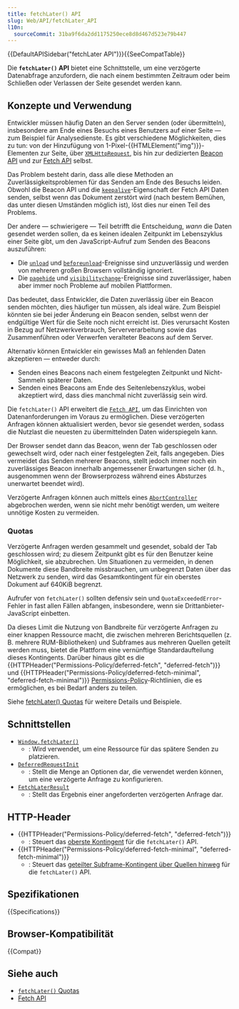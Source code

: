 ```yaml
---
title: fetchLater() API
slug: Web/API/fetchLater_API
l10n:
  sourceCommit: 31ba9f6da2dd1175250ece8d8d467d523e79b447
---
```


{{DefaultAPISidebar("fetchLater API")}}{{SeeCompatTable}}

Die **`fetchLater()` API** bietet eine Schnittstelle, um eine verzögerte Datenabfrage anzufordern, die nach einem bestimmten Zeitraum oder beim Schließen oder Verlassen der Seite gesendet werden kann.

## Konzepte und Verwendung

Entwickler müssen häufig Daten an den Server senden (oder übermitteln), insbesondere am Ende eines Besuchs eines Benutzers auf einer Seite — zum Beispiel für Analysedienste. Es gibt verschiedene Möglichkeiten, dies zu tun: von der Hinzufügung von 1-Pixel-{{HTMLElement("img")}}-Elementen zur Seite, über [`XMLHttpRequest`](/de/docs/Web/API/XMLHttpRequest), bis hin zur dedizierten [Beacon API](/de/docs/Web/API/Beacon_API) und zur [Fetch API](/de/docs/Web/API/Fetch_API) selbst.

Das Problem besteht darin, dass alle diese Methoden an Zuverlässigkeitsproblemen für das Senden am Ende des Besuchs leiden. Obwohl die Beacon API und die [`keepalive`](/de/docs/Web/API/Request/keepalive)-Eigenschaft der Fetch API Daten senden, selbst wenn das Dokument zerstört wird (nach bestem Bemühen, das unter diesen Umständen möglich ist), löst dies nur einen Teil des Problems.

Der andere — schwierigere — Teil betrifft die Entscheidung, _wann_ die Daten gesendet werden sollen, da es keinen idealen Zeitpunkt im Lebenszyklus einer Seite gibt, um den JavaScript-Aufruf zum Senden des Beacons auszuführen:

- Die [`unload`](/de/docs/Web/API/Window/unload_event) und [`beforeunload`](/de/docs/Web/API/Window/beforeunload_event)-Ereignisse sind unzuverlässig und werden von mehreren großen Browsern vollständig ignoriert.
- Die [`pagehide`](/de/docs/Web/API/Window/pagehide_event) und [`visibilitychange`](/de/docs/Web/API/Document/visibilitychange_event)-Ereignisse sind zuverlässiger, haben aber immer noch Probleme auf mobilen Plattformen.

Das bedeutet, dass Entwickler, die Daten zuverlässig über ein Beacon senden möchten, dies häufiger tun müssen, als ideal wäre. Zum Beispiel könnten sie bei jeder Änderung ein Beacon senden, selbst wenn der endgültige Wert für die Seite noch nicht erreicht ist. Dies verursacht Kosten in Bezug auf Netzwerkverbrauch, Serververarbeitung sowie das Zusammenführen oder Verwerfen veralteter Beacons auf dem Server.

Alternativ können Entwickler ein gewisses Maß an fehlenden Daten akzeptieren — entweder durch:

- Senden eines Beacons nach einem festgelegten Zeitpunkt und Nicht-Sammeln späterer Daten.
- Senden eines Beacons am Ende des Seitenlebenszyklus, wobei akzeptiert wird, dass dies manchmal nicht zuverlässig sein wird.

Die `fetchLater()` API erweitert die [`Fetch API`](/de/docs/Web/API/Fetch_API), um das Einrichten von Datenanforderungen im Voraus zu ermöglichen. Diese verzögerten Anfragen können aktualisiert werden, bevor sie gesendet werden, sodass die Nutzlast die neuesten zu übermittelnden Daten widerspiegeln kann.

Der Browser sendet dann das Beacon, wenn der Tab geschlossen oder gewechselt wird, oder nach einer festgelegten Zeit, falls angegeben. Dies vermeidet das Senden mehrerer Beacons, stellt jedoch immer noch ein zuverlässiges Beacon innerhalb angemessener Erwartungen sicher (d. h., ausgenommen wenn der Browserprozess während eines Absturzes unerwartet beendet wird).

Verzögerte Anfragen können auch mittels eines [`AbortController`](/de/docs/Web/API/AbortController) abgebrochen werden, wenn sie nicht mehr benötigt werden, um weitere unnötige Kosten zu vermeiden.

### Quotas

Verzögerte Anfragen werden gesammelt und gesendet, sobald der Tab geschlossen wird; zu diesem Zeitpunkt gibt es für den Benutzer keine Möglichkeit, sie abzubrechen. Um Situationen zu vermeiden, in denen Dokumente diese Bandbreite missbrauchen, um unbegrenzt Daten über das Netzwerk zu senden, wird das Gesamtkontingent für ein oberstes Dokument auf 640KiB begrenzt.

Aufrufer von `fetchLater()` sollten defensiv sein und `QuotaExceededError`-Fehler in fast allen Fällen abfangen, insbesondere, wenn sie Drittanbieter-JavaScript einbetten.

Da dieses Limit die Nutzung von Bandbreite für verzögerte Anfragen zu einer knappen Ressource macht, die zwischen mehreren Berichtsquellen (z. B. mehrere RUM-Bibliotheken) und Subframes aus mehreren Quellen geteilt werden muss, bietet die Plattform eine vernünftige Standardaufteilung dieses Kontingents. Darüber hinaus gibt es die {{HTTPHeader("Permissions-Policy/deferred-fetch", "deferred-fetch")}} und {{HTTPHeader("Permissions-Policy/deferred-fetch-minimal", "deferred-fetch-minimal")}} [Permissions-Policy](/de/docs/Web/HTTP/Guides/Permissions_Policy)-Richtlinien, die es ermöglichen, es bei Bedarf anders zu teilen.

Siehe [fetchLater() Quotas](/de/docs/Web/API/fetchLater_API/fetchLater_quotas) für weitere Details und Beispiele.

## Schnittstellen

- [`Window.fetchLater()`](/de/docs/Web/API/Window/fetchLater)
  - : Wird verwendet, um eine Ressource für das spätere Senden zu platzieren.
- [`DeferredRequestInit`](/de/docs/Web/API/DeferredRequestInit)
  - : Stellt die Menge an Optionen dar, die verwendet werden können, um eine verzögerte Anfrage zu konfigurieren.
- [`FetchLaterResult`](/de/docs/Web/API/FetchLaterResult)
  - : Stellt das Ergebnis einer angeforderten verzögerten Anfrage dar.

## HTTP-Header

- {{HTTPHeader("Permissions-Policy/deferred-fetch", "deferred-fetch")}}
  - : Steuert das [oberste Kontingent](/de/docs/Web/API/fetchLater_API/fetchLater_quotas) für die `fetchLater()` API.
- {{HTTPHeader("Permissions-Policy/deferred-fetch-minimal", "deferred-fetch-minimal")}}
  - : Steuert das [geteilter Subframe-Kontingent über Quellen hinweg](/de/docs/Web/API/fetchLater_API/fetchLater_quotas) für die `fetchLater()` API.

## Spezifikationen

{{Specifications}}

## Browser-Kompatibilität

{{Compat}}

## Siehe auch

- [`fetchLater()` Quotas](/de/docs/Web/API/fetchLater_API/fetchLater_quotas)
- [Fetch API](/de/docs/Web/API/Fetch_API)
